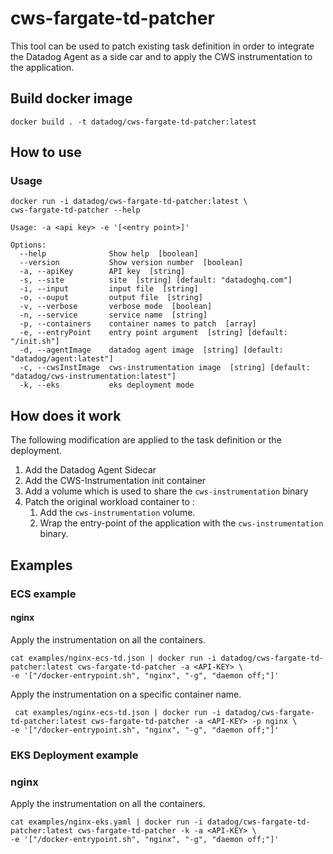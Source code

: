 # cws-fargate-td-patcher

This tool can be used to patch existing task definition in order to integrate the Datadog Agent as a side car and to apply the CWS instrumentation to the application.

## Build docker image

```
docker build . -t datadog/cws-fargate-td-patcher:latest
```

## How to use

### Usage

```
docker run -i datadog/cws-fargate-td-patcher:latest \
cws-fargate-td-patcher --help

Usage: -a <api key> -e '[<entry point>]'

Options:
  --help              Show help  [boolean]
  --version           Show version number  [boolean]
  -a, --apiKey        API key  [string]
  -s, --site          site  [string] [default: "datadoghq.com"]
  -i, --input         input file  [string]
  -o, --ouput         output file  [string]
  -v, --verbose       verbose mode  [boolean]
  -n, --service       service name  [string]
  -p, --containers    container names to patch  [array]
  -e, --entryPoint    entry point argument  [string] [default: "/init.sh"]
  -d, --agentImage    datadog agent image  [string] [default: "datadog/agent:latest"]
  -c, --cwsInstImage  cws-instrumentation image  [string] [default: "datadog/cws-instrumentation:latest"]
  -k, --eks           eks deployment mode
```

## How does it work

The following modification are applied to the task definition or the deployment.

1. Add the Datadog Agent Sidecar
2. Add the CWS-Instrumentation init container
3. Add a volume which is used to share the `cws-instrumentation` binary
4. Patch the original workload container to :
    1. Add the `cws-instrumentation` volume.
    2. Wrap the entry-point of the application with the `cws-instrumentation` binary.

## Examples

### ECS example

#### nginx

Apply the instrumentation on all the containers.

```
cat examples/nginx-ecs-td.json | docker run -i datadog/cws-fargate-td-patcher:latest cws-fargate-td-patcher -a <API-KEY> \
-e '["/docker-entrypoint.sh", "nginx", "-g", "daemon off;"]'
```

Apply the instrumentation on a specific container name.

```
 cat examples/nginx-ecs-td.json | docker run -i datadog/cws-fargate-td-patcher:latest cws-fargate-td-patcher -a <API-KEY> -p nginx \
-e '["/docker-entrypoint.sh", "nginx", "-g", "daemon off;"]'
 ```

 ### EKS Deployment example

 ### nginx

 Apply the instrumentation on all the containers.

 ```
 cat examples/nginx-eks.yaml | docker run -i datadog/cws-fargate-td-patcher:latest cws-fargate-td-patcher -k -a <API-KEY> \
-e '["/docker-entrypoint.sh", "nginx", "-g", "daemon off;"]'
 ```